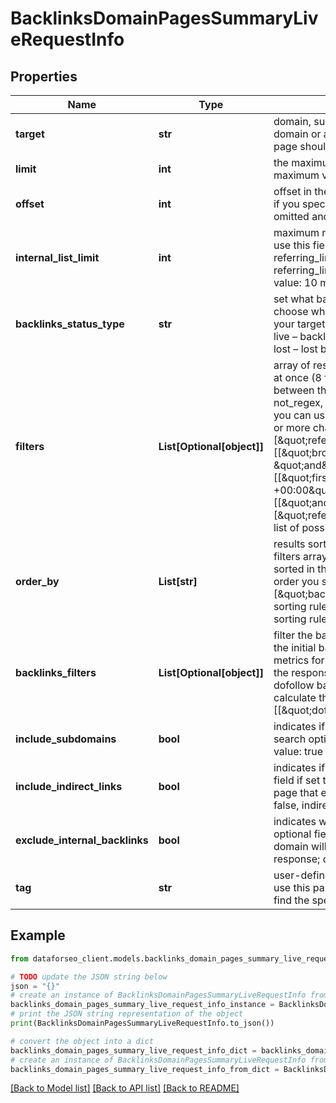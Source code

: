 # BacklinksDomainPagesSummaryLiveRequestInfo


## Properties

Name | Type | Description | Notes
------------ | ------------- | ------------- | -------------
**target** | **str** | domain, subdomain or webpage to get summary data for required field a domain or a subdomain should be specified without https:// and www. a page should be specified with absolute URL (including http:// or https://) | [optional] 
**limit** | **int** | the maximum number of returned anchors optional field default value: 100 maximum value: 1000 | [optional] 
**offset** | **int** | offset in the results array of returned anchors optional field default value: 0 if you specify the 10 value, the first ten anchors in the results array will be omitted and the data will be provided for the successive anchors | [optional] 
**internal_list_limit** | **int** | maximum number of elements within internal arrays optional field you can use this field to limit the number of elements within the following arrays: referring_links_tld referring_links_types referring_links_attributes referring_links_platform_types referring_links_semantic_locations default value: 10 maximum value: 1000 | [optional] 
**backlinks_status_type** | **str** | set what backlinks to return and count optional field you can use this field to choose what backlinks will be returned and used for aggregated metrics for your target; possible values: all – all backlinks will be returned and counted; live – backlinks found during the last check will be returned and counted; lost – lost backlinks will be returned and counted; default value: live | [optional] 
**filters** | **List[Optional[object]]** | array of results filtering parameters optional field you can add several filters at once (8 filters maximum) you should set a logical operator and, or between the conditions the following operators are supported: regex, not_regex, &#x3D;, &lt;&gt;, in, not_in, like, not_like, ilike, not_ilike, match, not_match you can use the % operator with like and not_like to match any string of zero or more characters example: [\&quot;referring_links_types.anchors\&quot;,\&quot;&gt;\&quot;,\&quot;1\&quot;] [[\&quot;broken_pages\&quot;,\&quot;&gt;\&quot;,\&quot;2\&quot;], \&quot;and\&quot;, [\&quot;backlinks\&quot;,\&quot;&gt;\&quot;,\&quot;10\&quot;]] [[\&quot;first_seen\&quot;,\&quot;&gt;\&quot;,\&quot;2017-10-23 11:31:45 +00:00\&quot;], \&quot;and\&quot;, [[\&quot;anchor\&quot;,\&quot;like\&quot;,\&quot;%seo%\&quot;],\&quot;or\&quot;,[\&quot;referring_domains\&quot;,\&quot;&gt;\&quot;,\&quot;10\&quot;]]] The full list of possible filters is available here. | [optional] 
**order_by** | **List[str]** | results sorting rules optional field you can use the same values as in the filters array to sort the results possible sorting types: asc – results will be sorted in the ascending order desc – results will be sorted in the descending order you should use a comma to set up a sorting type example: [\&quot;backlinks,desc\&quot;] note that you can set no more than three sorting rules in a single request you should use a comma to separate several sorting rules example: [\&quot;backlinks,desc\&quot;,\&quot;rank,asc\&quot;] | [optional] 
**backlinks_filters** | **List[Optional[object]]** | filter the backlinks of your target optional field you can use this field to filter the initial backlinks that will be included in the dataset for aggregated metrics for your target you can filter the backlinks by all fields available in the response of this endpoint using this parameter, you can include only dofollow backlinks in the response and create a flexible backlinks dataset to calculate the metrics for example: \&quot;backlinks_filters\&quot;: [[\&quot;dofollow\&quot;, \&quot;&#x3D;\&quot;, true]] | [optional] 
**include_subdomains** | **bool** | indicates if the subdomains of the target domain will be included in the search optional field if set to false, the subdomains will be ignored default value: true | [optional] 
**include_indirect_links** | **bool** | indicates if indirect links to the target will be included in the results optional field if set to true, the results will include data on indirect links pointing to a page that either redirects to the target, or points to a canonical page if set to false, indirect links will be ignored default value: true | [optional] 
**exclude_internal_backlinks** | **bool** | indicates whether the backlinks from subdomains of the target are excluded optional field if set to false, backlinks from the subdomains of the target domain will be ommited and you won’t receive the same domain in the response; default value: true | [optional] 
**tag** | **str** | user-defined task identifier optional field the character limit is 255 you can use this parameter to identify the task and match it with the result you will find the specified tag value in the data object of the response | [optional] 

## Example

```python
from dataforseo_client.models.backlinks_domain_pages_summary_live_request_info import BacklinksDomainPagesSummaryLiveRequestInfo

# TODO update the JSON string below
json = "{}"
# create an instance of BacklinksDomainPagesSummaryLiveRequestInfo from a JSON string
backlinks_domain_pages_summary_live_request_info_instance = BacklinksDomainPagesSummaryLiveRequestInfo.from_json(json)
# print the JSON string representation of the object
print(BacklinksDomainPagesSummaryLiveRequestInfo.to_json())

# convert the object into a dict
backlinks_domain_pages_summary_live_request_info_dict = backlinks_domain_pages_summary_live_request_info_instance.to_dict()
# create an instance of BacklinksDomainPagesSummaryLiveRequestInfo from a dict
backlinks_domain_pages_summary_live_request_info_from_dict = BacklinksDomainPagesSummaryLiveRequestInfo.from_dict(backlinks_domain_pages_summary_live_request_info_dict)
```
[[Back to Model list]](../README.md#documentation-for-models) [[Back to API list]](../README.md#documentation-for-api-endpoints) [[Back to README]](../README.md)


